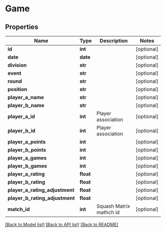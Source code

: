 # Game

## Properties
Name | Type | Description | Notes
------------ | ------------- | ------------- | -------------
**id** | **int** |  | [optional] 
**date** | **date** |  | [optional] 
**division** | **str** |  | [optional] 
**event** | **str** |  | [optional] 
**round** | **str** |  | [optional] 
**position** | **str** |  | [optional] 
**player_a_name** | **str** |  | [optional] 
**player_b_name** | **str** |  | [optional] 
**player_a_id** | **int** | Player association | [optional] 
**player_b_id** | **int** | Player association | [optional] 
**player_a_points** | **int** |  | [optional] 
**player_b_points** | **int** |  | [optional] 
**player_a_games** | **int** |  | [optional] 
**player_b_games** | **int** |  | [optional] 
**player_a_rating** | **float** |  | [optional] 
**player_b_rating** | **float** |  | [optional] 
**player_a_rating_adjustment** | **float** |  | [optional] 
**player_b_rating_adjustment** | **float** |  | [optional] 
**match_id** | **int** | Squash Matrix mathch id | [optional] 

[[Back to Model list]](../README.md#documentation-for-models) [[Back to API list]](../README.md#documentation-for-api-endpoints) [[Back to README]](../README.md)


